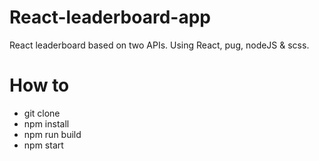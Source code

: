 # React-leaderboard-app
React leaderboard based on two APIs. Using React, pug, nodeJS & scss.

# How to
- git clone
- npm install
- npm run build
- npm start
